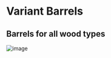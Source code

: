 # Variant Barrels

## Barrels for all wood types


![image](https://user-images.githubusercontent.com/7688001/152662619-f63b1c49-8b6f-4b4c-9f3a-9f9e405b1f7e.png)
